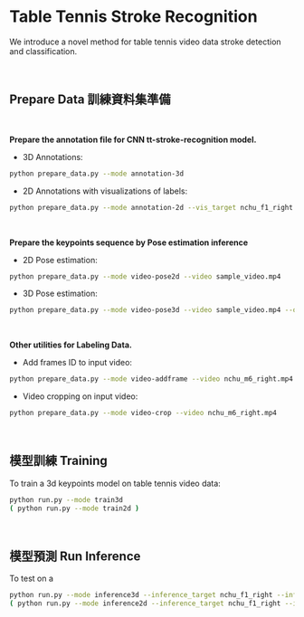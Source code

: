 # Table Tennis Stroke Recognition

We introduce a novel method for table tennis video data stroke detection and classification.

<br>

## Prepare Data 訓練資料集準備

<br>

**Prepare the annotation file for CNN tt-stroke-recognition model.**

- 3D Annotations:
```bash
python prepare_data.py --mode annotation-3d
```
- 2D Annotations with visualizations of labels:
```bash
python prepare_data.py --mode annotation-2d --vis_target nchu_f1_right
```
<br>

**Prepare the keypoints sequence by Pose estimation inference**

- 2D Pose estimation:
```bash
python prepare_data.py --mode video-pose2d --video sample_video.mp4
```

- 3D Pose estimation:
```bash
python prepare_data.py --mode video-pose3d --video sample_video.mp4 --out_video_sf 0 --out_video_dl 1000 --pose3d_rotation 0 0 0
```

<br>

**Other utilities for Labeling Data.**

- Add frames ID to input video:
```bash
python prepare_data.py --mode video-addframe --video nchu_m6_right.mp4
```

- Video cropping on input video:
```bash
python prepare_data.py --mode video-crop --video nchu_m6_right.mp4
```

<br>

## 模型訓練 Training 

To train a 3d keypoints model on table tennis video data:

```bash
python run.py --mode train3d
( python run.py --mode train2d )
```

<br>

## 模型預測 Run Inference

To test on a 

```bash
python run.py --mode inference3d --inference_target nchu_f1_right --inference_with_gt --checkpoint checkpoint/epoch50_train3d_20230620T15-16-49.pth
( python run.py --mode inference2d --inference_target nchu_f1_right --inference_with_gt --checkpoint checkpoint/epoch50_train2d_20230613T01-03-08.pth )
```

